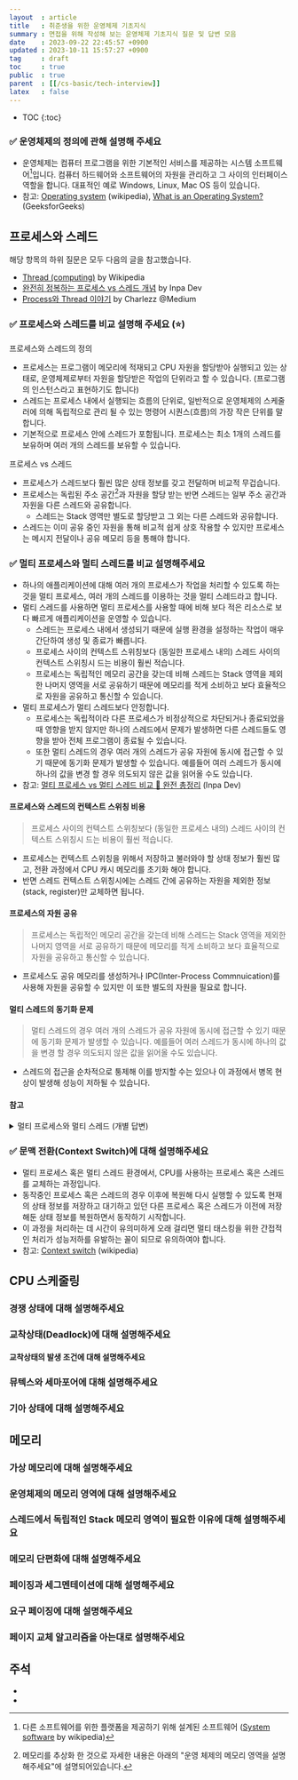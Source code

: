 ```yaml
---
layout  : article
title   : 취준생을 위한 운영체제 기초지식
summary : 면접을 위해 작성해 보는 운영체제 기초지식 질문 및 답변 모음
date    : 2023-09-22 22:45:57 +0900
updated : 2023-10-11 15:57:27 +0900
tag     : draft
toc     : true
public  : true
parent  : [[/cs-basic/tech-interview]]
latex   : false
---
```

* TOC
{:toc}

### ✅ 운영체제의 정의에 관해 설명해 주세요

* 운영체제는 컴퓨터 프로그램을 위한 기본적인 서비스를 제공하는 시스템 소프트웨어[^system-software]입니다. 컴퓨터 하드웨어와 소프트웨어의 자원을 관리하고 그 사이의 인터페이스 역할을 합니다. 대표적인 예로 Windows, Linux, Mac OS 등이 있습니다.
* 참고: [Operating system](https://en.wikipedia.org/wiki/Operating_system) (wikipedia), [What is an Operating System?](https://www.geeksforgeeks.org/what-is-an-operating-system/) (GeeksforGeeks)

## 프로세스와 스레드

해당 항목의 하위 질문은 모두 다음의 글을 참고했습니다.

* [Thread (computing)](https://en.wikipedia.org/wiki/Thread_(computing)) by Wikipedia
* [완전히 정복하는 프로세스 vs 스레드 개념](https://inpa.tistory.com/entry/👩%E2%80%8D💻-프로세스-⚔%EF%B8%8F-쓰레드-차이) by Inpa Dev
* [Process와 Thread 이야기](https://charlezz.medium.com/process와-thread-이야기-5b96d0d43e37)  by Charlezz @Medium

### ✅ 프로세스와 스레드를 비교 설명해 주세요 (⭐)

프로세스와 스레드의 정의

* 프로세스는 프로그램이 메모리에 적재되고 CPU 자원을 할당받아 실행되고 있는 상태로, 운영체제로부터 자원을 할당받은 작업의 단위라고 할 수 있습니다. (프로그램의 인스턴스라고 표현하기도 합니다)
* 스레드는 프로세스 내에서 실행되는 흐름의 단위로, 일반적으로 운영체제의 스케줄러에 의해 독립적으로 관리 될 수 있는 명령어 시퀀스(흐름)의 가장 작은 단위를 말합니다.
* 기본적으로 프로세스 안에 스레드가 포함됩니다. 프로세스는 최소 1개의 스레드를 보유하며 여러 개의 스레드를 보유할 수 있습니다.

프로세스 vs 스레드

* 프로세스가 스레드보다 훨씬 많은 상태 정보를 갖고 전달하며 비교적 무겁습니다.
* 프로세스는 독립된 주소 공간[^address-space]과 자원을 할당 받는 반면 스레드는 일부 주소 공간과 자원을 다른 스레드와 공유합니다.
    * 스레드는 Stack 영역만 별도로 할당받고 그 외는 다른 스레드와 공유합니다.
* 스레드는 이미 공유 중인 자원을 통해 비교적 쉽게 상호 작용할 수 있지만 프로세스는 메시지 전달이나 공유 메모리 등을 통해야 합니다.

### ✅ 멀티 프로세스와 멀티 스레드를 비교 설명해주세요

* 하나의 애플리케이션에 대해 여러 개의 프로세스가 작업을 처리할 수 있도록 하는 것을 멀티 프로세스, 여러 개의 스레드를 이용하는 것을 멀티 스레드라고 합니다.
* 멀티 스레드를 사용하면 멀티 프로세스를 사용할 때에 비해 보다 적은 리소스로 보다 빠르게 애플리케이션을 운영할 수 있습니다.
    * 스레드는 프로세스 내에서 생성되기 때문에 실행 환경을 설정하는 작업이 매우 간단하여 생성 및 종료가 빠릅니다.
    * 프로세스 사이의 컨텍스트 스위칭보다 (동일한 프로세스 내의) 스레드 사이의 컨텍스트 스위칭시 드는 비용이 훨씬 적습니다.
    * 프로세스는 독립적인 메모리 공간을 갖는데 비해 스레드는 Stack 영역을 제외한 나머지 영역을 서로 공유하기 때문에 메모리를 적게 소비하고 보다 효율적으로 자원을 공유하고 통신할 수 있습니다.
* 멀티 프로세스가 멀티 스레드보다 안정합니다.
    * 프로세스는 독립적이라 다른 프로세스가 비정상적으로 차단되거나 종료되었을 때 영향을 받지 않지만 하나의 스레드에서 문제가 발생하면 다른 스레드들도 영향을 받아 전체 프로그램이 종료될 수 있습니다.
    * 또한 멀티 스레드의 경우 여러 개의 스레드가 공유 자원에 동시에 접근할 수 있기 때문에 동기화 문제가 발생할 수 있습니다. 예를들어 여러 스레드가 동시에 하나의 값을 변경 할 경우 의도되지 않은 값을 읽어올 수도 있습니다.
* 참고: [멀티 프로세스 vs 멀티 스레드 비교 💯 완전 총정리](https://inpa.tistory.com/entry/👩%E2%80%8D💻-multi-process-multi-thread) (Inpa Dev)

#### 프로세스와 스레드의 컨텍스트 스위칭 비용

> 프로세스 사이의 컨텍스트 스위칭보다 (동일한 프로세스 내의) 스레드 사이의 컨텍스트 스위칭시 드는 비용이 훨씬 적습니다.

* 프로세스는 컨텍스트 스위칭을 위해서 저장하고 불러와야 할 상태 정보가 훨씬 많고, 전환 과정에서 CPU 캐시 메모리를 초기화 해야 합니다.
* 반면 스레드 컨텍스트 스위칭시에는 스레드 간에 공유하는 자원을 제외한 정보(stack, register)만 교체하면 됩니다.

#### 프로세스의 자원 공유

> 프로세스는 독립적인 메모리 공간을 갖는데 비해 스레드는 Stack 영역을 제외한 나머지 영역을 서로 공유하기 때문에 메모리를 적게 소비하고 보다 효율적으로 자원을 공유하고 통신할 수 있습니다.

* 프로세스도 공유 메모리를 생성하거나 IPC(Inter-Process Commnuication)를 사용해 자원을 공유할 수 있지만 이 또한 별도의 자원을 필요로 합니다.

#### 멀티 스레드의 동기화 문제

> 멀티 스레드의 경우 여러 개의 스레드가 공유 자원에 동시에 접근할 수 있기 때문에 동기화 문제가 발생할 수 있습니다. 예를들어 여러 스레드가 동시에 하나의 값을 변경 할 경우 의도되지 않은 값을 읽어올 수도 있습니다.

* 스레드의 접근을 순차적으로 퉁제해 이를 방지할 수는 있으나 이 과정에서 병목 현상이 발생해 성능이 저하될 수 있습니다.

#### 참고

<details>
<summary>멀티 프로세스와 멀티 스레드 (개별 답변)</summary>

멀티 프로세스

* 멀티 프로세스는 운영체제에서 하나의 애플리케이션 대해 동시에 여러 개의 프로세스를 실행할 수 있게 하는 기술을 말하며 하나의 부모 프로세스가 여러 개의 자식 프로세스를 생성함으로서 다중 프로세스를 구성하는 구조를 갖습니다.
* 멀티 프로세스를 사용하면 다음과 같은 장단점이 있습니다.
    * 프로세스는 다른 프로세스가 비정상적으로 차단되거나 종료되었을 때 영향을 받지 않습니다. 그래서 프로그램 전체의 안정성을 확보할 수 있습니다.
    * 프로세스 간 컨텍스트 스위칭은 비교적 무겁고 이로 인해 성능 저하가 올 수 있습니다.
        * 프로세스는 컨텍스트 스위칭을 위해서 저장하고 불러와야 할 상태 정보가 훨씬 많고, 전환 과정에서 CPU 캐시 메모리를 초기화 하므로 스레드의 컨텍스트 스위칭에 비해 상대적으로 무겁습니다.
    * 프로세스는 독립적인 메모리 공간을 가지므로 상대적으로 많은 메모리 공간을 차지합니다. IPC(Inter-Process Commnuication)를 사용해 자원을 공유할 수 있지만 이또한 별도의 자원을 필요로 합니다.

멀티 스레드

* 멀티 스레드는 하나의 애플리케이션을 여러 개의 스레드로 구성하여 하나의 스레드가 하나의 작업을 처리하도록 하는 것입니다.
* 멀티 스레드를 사용하면 다음과 같은 장단점이 있습니다.
    * 스레드는 프로세스 내에서 생성되기 때문에 실행 환경을 설정하는 작업이 매우 간단하여 생성 및 종료가 빠릅니다.
    * 또한 Stack 영역을 제외한 나머지 영역을 서로 공유하기 때문에 메모리를 적게 소비하고 보다 효율적으로 자원을 공유하고 활용할 수 있습니다.
    * 프로세스에 비해 컨텍스트 스위칭 시 드는 비용이 훨씬 적습니다.
        * 스레드 컨텍스트 스위칭시에는 스레드 간에 공유하는 자원을 제외한 정보(stack, register)만을 교체하면 됩니다.
    * 하나의 스레드에서 문제가 발생하면 다른 스레드들도 영향을 받아 전체 프로그램이 종료될 수 있습니다.
    * 여러 개의 스레드가 공유 자원에 동시에 접근할 수 있기 때문에 동기화 문제가 발생할 수 있습니다.
        * 예를들어 여러 스레드가 동시에 하나의 값을 변경 할 경우 의도되지 않은 값을 읽어올 수도 있습니다.
        * 스레드의 접근을 순차적으로 퉁제해 이를 방지할 수는 있으나 이 과정에서 병목 현상이 발생해 성능이 저하될 수 있습니다.

</details>

### ✅ 문맥 전환(Context Switch)에 대해 설명해주세요

* 멀티 프로세스 혹은 멀티 스레드 환경에서, CPU를 사용하는 프로세스 혹은 스레드를 교체하는 과정입니다.
* 동작중인 프로세스 혹은 스레드의 경우 이후에 복원해 다시 실행할 수 있도록 현재의 상태 정보를 저장하고 대기하고 있던 다른 프로세스 혹은 스레드가 이전에 저장해둔 상태 정보를 복원하면서 동작하기 시작합니다.
* 이 과정을 처리하는 데 시간이 유의미하게 오래 걸리면 멀티 태스킹을 위한 간접적인 처리가 성능저하를 유발하는 꼴이 되므로 유의하여야 합니다.
* 참고: [Context switch](https://en.wikipedia.org/wiki/Context_switch) (wikipedia)

## CPU 스케줄링

### 경쟁 상태에 대해 설명해주세요

### 교착상태(Deadlock)에 대해 설명해주세요

#### 교착상태의 발생 조건에 대해 설명해주세요

### 뮤텍스와 세마포어에 대해 설명해주세요

### 기아 상태에 대해 설명해주세요

## 메모리

### 가상 메모리에 대해 설명해주세요

### 운영체제의 메모리 영역에 대해 설명해주세요

### 스레드에서 독립적인 Stack 메모리 영역이 필요한 이유에 대해 설명해주세요

### 메모리 단편화에 대해 설명해주세요

### 페이징과 세그멘테이션에 대해 설명해주세요

### 요구 페이징에 대해 설명해주세요

### 페이지 교체 알고리즘을 아는대로 설명해주세요

## 주석

* [^system-software]: 다른 소프트웨어를 위한 플랫폼을 제공하기 위해 설계된 소프트웨어 ([System software](https://en.wikipedia.org/wiki/System_software) by wikipedia)
* [^address-space]: 메모리를 추상화 한 것으로 자세한 내용은 아래의 "운영 체제의 메모리 영역을 설명해주세요"에 설명되어있습니다.
